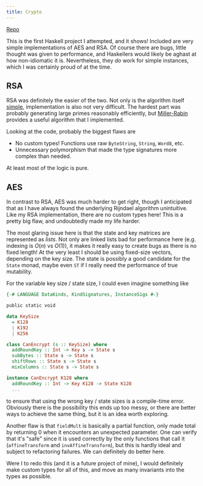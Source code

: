 ```yaml
---
title: Crypto
---
```


<span class="fa fa-github"></span> <a href="https://github.com/tbidne/crypto">Repo</a>

This is the first Haskell project I attempted, and it shows! Included are very simple implementations of AES and RSA. Of course there are bugs, little thought was given to performance, and Haskellers would likely be aghast at how non-idiomatic it is. Nevertheless, they _do_ work for simple instances, which I was certainly proud of at the time.

## RSA

RSA was definitely the easier of the two. Not only is the algorithm itself [simple](https://en.wikipedia.org/wiki/RSA_(cryptosystem)#Operation), implementation is also not very difficult. The hardest part was probably generating large primes reasonably efficiently, but [Miller-Rabin](https://en.wikipedia.org/wiki/Miller%E2%80%93Rabin_primality_test) provides a useful algorithm that I implemented.

Looking at the code, probably the biggest flaws are

- No custom types! Functions use raw `ByteString`, `String`, `Word8`, etc.
- Unnecessary polymorphism that made the type signatures more complex than needed.

At least most of the logic is pure.

## AES

In contrast to RSA, AES was much harder to get right, though I anticipated that as I have always found the underlying Rijndael algorithm unintuitive. Like my RSA implementation, there are no custom types here! This is a pretty big flaw, and undoubtedly made my life harder.

The most glaring issue here is that the state and key matrices are represented as _lists_. Not only are linked lists bad for performance here (e.g. indexing is $O(n)$ vs $O(1)$), it makes it really easy to create bugs as there is no fixed length! At the very least I should be using fixed-size vectors, depending on the key size. The state is possibly a good candidate for the `State` monad, maybe even `ST` if I really need the performance of true mutability.

For the variable key size / state size, I could even imagine something like

```Haskell
{-# LANGUAGE DataKinds, KindSignatures, InstanceSigs #-}

public static void

data KeySize
  = K128
  | K192
  | K256

class CanEncrypt (s :: KeySize) where
  addRoundKey :: Int -> Key s -> State s
  subBytes :: State s -> State s
  shiftRows :: State s -> State s
  mixColumns :: State s -> State s

instance CanEncrypt K128 where
  addRoundKey :: Int -> Key K128 -> State K128
  ...
```

to ensure that using the wrong key / state sizes is a compile-time error. Obviously there is the possibility this ends up too messy, or there are better ways to achieve the same thing, but it is an idea worth exploring.

Another flaw is that `fieldMult` is basically a partial function, only made total by returning 0 when it encounters an unexpected parameter. One can verify that it's "safe" since it is used correctly by the only functions that call it (`affineTransform` and `invAffineTransform`), but this is hardly ideal and subject to refactoring failures. We can definitely do better here.

Were I to redo this (and it is a future project of mine), I would definitely make custom types for all of this, and move as many invariants into the types as possible.